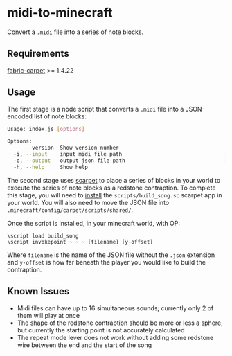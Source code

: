 # midi-to-minecraft

Convert a `.midi` file into a series of note blocks.

## Requirements
[fabric-carpet](https://github.com/gnembon/fabric-carpet) >= 1.4.22

## Usage

The first stage is a node script that converts a `.midi` file into a JSON-encoded list of note blocks:
```bash
Usage: index.js [options]

Options:
      --version  Show version number                                   [boolean]
  -i, --input    input midi file path                                 [required]
  -o, --output   output json file path                                [required]
  -h, --help     Show help                                             [boolean]
```

The second stage uses [scarpet](https://github.com/gnembon/scarpet) to place a series of blocks in your world to execute the series of note blocks as a redstone contraption. To complete this stage, you will need to [install](https://github.com/gnembon/fabric-carpet/wiki/Installing-carpet-scripts-in-your-world) the `scripts/build_song.sc` scarpet app in your world. You will also need to move the JSON file into `.minecraft/config/carpet/scripts/shared/`.

Once the script is installed, in your minecraft world, with OP:
```
\script load build_song
\script invokepoint ~ ~ ~ [filename] [y-offset]
```
Where `filename` is the name of the JSON file without the `.json` extension and `y-offset` is how far beneath the player you would like to build the contraption.

## Known Issues
* Midi files can have up to 16 simultaneous sounds; currently only 2 of them will play at once
* The shape of the redstone contraption should be more or less a sphere, but currently the starting point is not accurately calculated
* The repeat mode lever does not work without adding some redstone wire between the end and the start of the song
